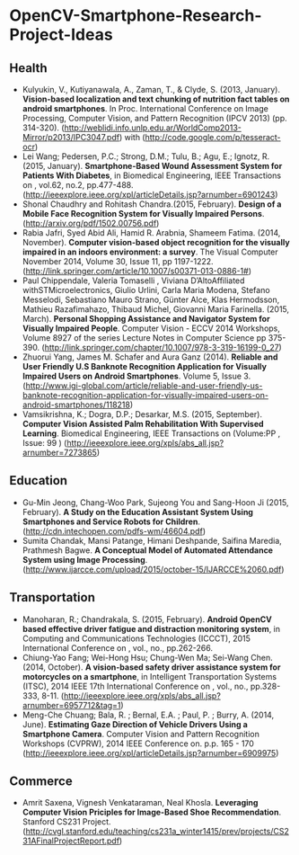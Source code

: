 # OpenCV-Smartphone-Research-Project-Ideas

## Health

* Kulyukin, V., Kutiyanawala, A., Zaman, T., & Clyde, S. (2013, January). **Vision-based localization and text chunking of nutrition fact tables on android smartphones**. In Proc. International Conference on Image Processing, Computer Vision, and Pattern Recognition (IPCV 2013) (pp. 314-320). (http://weblidi.info.unlp.edu.ar/WorldComp2013-Mirror/p2013/IPC3047.pdf) with (http://code.google.com/p/tesseract-ocr) 
* Lei Wang; Pedersen, P.C.; Strong, D.M.; Tulu, B.; Agu, E.; Ignotz, R. (2015, January). **Smartphone-Based Wound Assessment System for Patients With Diabetes**, in Biomedical Engineering, IEEE Transactions on , vol.62, no.2, pp.477-488. (http://ieeexplore.ieee.org/xpl/articleDetails.jsp?arnumber=6901243)
* Shonal Chaudhry and Rohitash Chandra.(2015, February). **Design of a Mobile Face Recognition System for Visually Impaired Persons**. (http://arxiv.org/pdf/1502.00756.pdf)
* Rabia Jafri, Syed Abid Ali, Hamid R. Arabnia, Shameem Fatima. (2014, November). **Computer vision-based object recognition for the visually impaired in an indoors environment: a survey**. The Visual Computer November 2014, Volume 30, Issue 11, pp 1197-1222. (http://link.springer.com/article/10.1007/s00371-013-0886-1#)
* Paul Chippendale, Valeria Tomaselli , Viviana D’AltoAffiliated withSTMicroelectronics, Giulio Urlini, Carla Maria Modena, Stefano Messelodi, Sebastiano Mauro Strano, Günter Alce, Klas Hermodsson, Mathieu Razafimahazo, Thibaud Michel, Giovanni Maria Farinella. (2015, March). **Personal Shopping Assistance and Navigator System for Visually Impaired People**. Computer Vision - ECCV 2014 Workshops, Volume 8927 of the series Lecture Notes in Computer Science pp 375-390. (http://link.springer.com/chapter/10.1007/978-3-319-16199-0_27)
* Zhuorui Yang, James M. Schafer and Aura Ganz (2014). **Reliable and User Friendly U.S Banknote Recognition Application for Visually Impaired Users on Android Smartphones**. Volume 5, Issue 3. (http://www.igi-global.com/article/reliable-and-user-friendly-us-banknote-recognition-application-for-visually-impaired-users-on-android-smartphones/118218)
* Vamsikrishna, K.; Dogra, D.P.; Desarkar, M.S. (2015, September). **Computer Vision Assisted Palm Rehabilitation With Supervised Learning**. Biomedical Engineering, IEEE Transactions on  (Volume:PP ,  Issue: 99 ) (http://ieeexplore.ieee.org/xpls/abs_all.jsp?arnumber=7273865)



## Education

* Gu-Min Jeong, Chang-Woo Park, Sujeong You and Sang-Hoon Ji (2015, February). **A Study on the Education Assistant System Using Smartphones and Service Robots for Children**. (http://cdn.intechopen.com/pdfs-wm/46604.pdf)
*  Sumita Chandak, Mansi Patange, Himani Deshpande, Saifina Maredia, Prathmesh Bagwe. **A Conceptual Model of Automated Attendance System using Image Processing**. (http://www.ijarcce.com/upload/2015/october-15/IJARCCE%2060.pdf)


## Transportation

* Manoharan, R.; Chandrakala, S. (2015, February). **Android OpenCV based effective driver fatigue and distraction monitoring system**, in Computing and Communications Technologies (ICCCT), 2015 International Conference on , vol., no., pp.262-266.
* Chiung-Yao Fang; Wei-Hong Hsu; Chung-Wen Ma; Sei-Wang Chen. (2014, October). **A vision-based safety driver assistance system for motorcycles on a smartphone**, in Intelligent Transportation Systems (ITSC), 2014 IEEE 17th International Conference on , vol., no., pp.328-333, 8-11. (http://ieeexplore.ieee.org/xpls/abs_all.jsp?arnumber=6957712&tag=1)
* Meng-Che Chuang; Bala, R. ; Bernal, E.A. ; Paul, P. ; Burry, A. (2014, June). **Estimating Gaze Direction of Vehicle Drivers Using a Smartphone Camera**. Computer Vision and Pattern Recognition Workshops (CVPRW), 2014 IEEE Conference on. p.p. 165 - 170 (http://ieeexplore.ieee.org/xpl/articleDetails.jsp?arnumber=6909975)


## Commerce

* Amrit Saxena, Vignesh Venkataraman, Neal Khosla. **Leveraging Computer Vision Priciples for Image-Based Shoe Recommendation**. Stanford CS231 Project. (http://cvgl.stanford.edu/teaching/cs231a_winter1415/prev/projects/CS231AFinalProjectReport.pdf)
